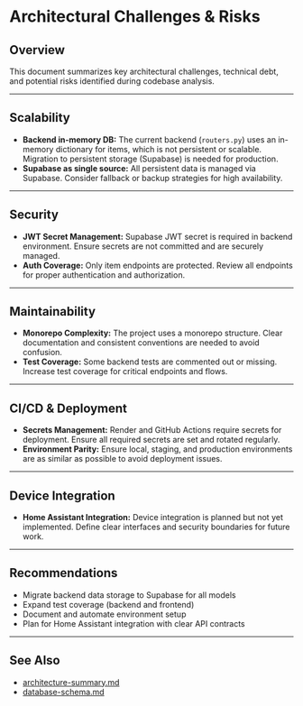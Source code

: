 # Architectural Challenges & Risks

## Overview
This document summarizes key architectural challenges, technical debt, and potential risks identified during codebase analysis.

---

## Scalability
- **Backend in-memory DB:** The current backend (`routers.py`) uses an in-memory dictionary for items, which is not persistent or scalable. Migration to persistent storage (Supabase) is needed for production.
- **Supabase as single source:** All persistent data is managed via Supabase. Consider fallback or backup strategies for high availability.

---

## Security
- **JWT Secret Management:** Supabase JWT secret is required in backend environment. Ensure secrets are not committed and are securely managed.
- **Auth Coverage:** Only item endpoints are protected. Review all endpoints for proper authentication and authorization.

---

## Maintainability
- **Monorepo Complexity:** The project uses a monorepo structure. Clear documentation and consistent conventions are needed to avoid confusion.
- **Test Coverage:** Some backend tests are commented out or missing. Increase test coverage for critical endpoints and flows.

---

## CI/CD & Deployment
- **Secrets Management:** Render and GitHub Actions require secrets for deployment. Ensure all required secrets are set and rotated regularly.
- **Environment Parity:** Ensure local, staging, and production environments are as similar as possible to avoid deployment issues.

---

## Device Integration
- **Home Assistant Integration:** Device integration is planned but not yet implemented. Define clear interfaces and security boundaries for future work.

---

## Recommendations
- Migrate backend data storage to Supabase for all models
- Expand test coverage (backend and frontend)
- Document and automate environment setup
- Plan for Home Assistant integration with clear API contracts

---

## See Also
- [architecture-summary.md](./architecture-summary.md)
- [database-schema.md](./database-schema.md)
